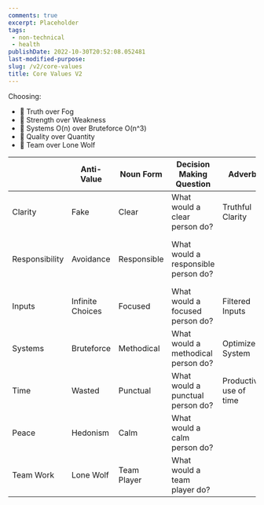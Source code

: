 ```yaml
---
comments: true
excerpt: Placeholder 
tags:
 - non-technical
 - health
publishDate: 2022-10-30T20:52:08.052481
last-modified-purpose:
slug: /v2/core-values
title: Core Values V2
---
```


Choosing: 
- 🔭 Truth over Fog
- 🦾 Strength over Weakness
- 🍃 Systems O(n) over Bruteforce O(n^3)
- 💎 Quality over Quantity
- 👥 Team over Lone Wolf

|                | Anti-Value       | Noun Form   | Decision Making Question            | Adverb                 | Makes Me                | Comparitive                                                       |
|----------------|------------------|-------------|-------------------------------------|------------------------|-------------------------|-------------------------------------------------------------------|
| Clarity        | Fake             | Clear       | What would a clear person do?       | Truthful Clarity       | A clear thinker         | Clarity over Fog                                                  |
| Responsibility | Avoidance        | Responsible | What would a responsible person do? |                        | Reliable and dependable | Responsibility over Instant-Gratification; Strength over Weakness |
| Inputs         | Infinite Choices | Focused     | What would a focused person do?     | Filtered Inputs        |                         | Quality over Quantity                                             |
| Systems        | Bruteforce       | Methodical  | What would a methodical person do?  | Optimized System       |                         | Systems O(n) over Bruteforce O(n^3)                               |
| Time           | Wasted           | Punctual    | What would a punctual person do?    | Productive use of time |                         |                                                                   |
| Peace          | Hedonism         | Calm        | What would a calm person do?        |                        |                         | Long Term Peace over Short Term                                   |
| Team Work      | Lone Wolf        | Team Player | What would a team player do?        |                        |                         | Team over Lone Wolf                                               |
